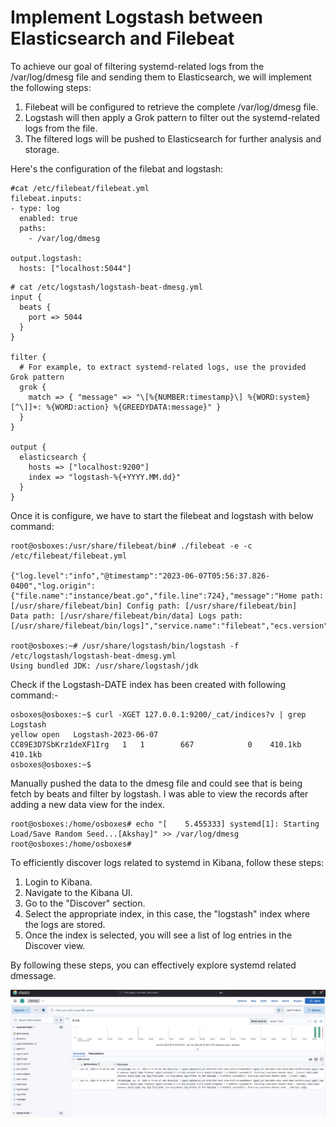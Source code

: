 # Implement Logstash between Elasticsearch and Filebeat


To achieve our goal of filtering systemd-related logs from the /var/log/dmesg file and sending them to Elasticsearch, we will implement the following steps:

1. Filebeat will be configured to retrieve the complete /var/log/dmesg file.
2. Logstash will then apply a Grok pattern to filter out the systemd-related logs from the file.
3. The filtered logs will be pushed to Elasticsearch for further analysis and storage.


Here's the configuration of the filebat and logstash:

```
#cat /etc/filebeat/filebeat.yml
filebeat.inputs:
- type: log
  enabled: true
  paths:
    - /var/log/dmesg

output.logstash:
  hosts: ["localhost:5044"]
```


```
# cat /etc/logstash/logstash-beat-dmesg.yml
input {
  beats {
    port => 5044
  }
}

filter {
  # For example, to extract systemd-related logs, use the provided Grok pattern
  grok {
    match => { "message" => "\[%{NUMBER:timestamp}\] %{WORD:system}[^\]]+: %{WORD:action} %{GREEDYDATA:message}" }
  }
}

output {
  elasticsearch {
    hosts => ["localhost:9200"]
    index => "logstash-%{+YYYY.MM.dd}"
  }
}
```

Once it is configure, we have to start the filebeat and logstash with below command:

```
root@osboxes:/usr/share/filebeat/bin# ./filebeat -e -c /etc/filebeat/filebeat.yml

{"log.level":"info","@timestamp":"2023-06-07T05:56:37.826-0400","log.origin":{"file.name":"instance/beat.go","file.line":724},"message":"Home path: [/usr/share/filebeat/bin] Config path: [/usr/share/filebeat/bin]
Data path: [/usr/share/filebeat/bin/data] Logs path: [/usr/share/filebeat/bin/logs]","service.name":"filebeat","ecs.version":"1.6.0"}

root@osboxes:~# /usr/share/logstash/bin/logstash -f /etc/logstash/logstash-beat-dmesg.yml
Using bundled JDK: /usr/share/logstash/jdk
```

Check if the Logstash-DATE index has been created with following command:-

```
osboxes@osboxes:~$ curl -XGET 127.0.0.1:9200/_cat/indices?v | grep Logstash
yellow open   Logstash-2023-06-07                  CC89E3D7SbKrz1deXF1Irg   1   1        667            0    410.1kb        410.1kb
osboxes@osboxes:~$
```

Manually pushed the data to the dmesg file and could see that is being fetch by beats and filter by logstash. I was able to view the records after adding a new data view for the index.

```
root@osboxes:/home/osboxes# echo "[    5.455333] systemd[1]: Starting Load/Save Random Seed...[Akshay]" >> /var/log/dmesg
root@osboxes:/home/osboxes#
```

To efficiently discover logs related to systemd in Kibana, follow these steps:

1. Login to Kibana.
2. Navigate to the Kibana UI.
3. Go to the "Discover" section.
4. Select the appropriate index, in this case, the "logstash" index where the logs are stored.
5. Once the index is selected, you will see a list of log entries in the Discover view.

By following these steps, you can effectively explore systemd related dmessage.


![Alt text](https://github.com/AkshaySJadhav/Elastic_Experiments/blob/main/resources/kibana.png)
